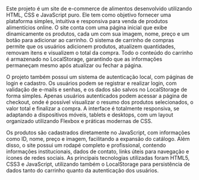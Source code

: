 Este projeto é um site de e-commerce de alimentos desenvolvido utilizando HTML, CSS e JavaScript puro.
Ele tem como objetivo fornecer uma plataforma simples, intuitiva e responsiva para venda de produtos alimentícios online.
O site conta com uma página inicial que exibe dinamicamente os produtos, cada um com sua imagem, nome, preço e um botão para adicionar ao carrinho.
O sistema de carrinho de compras permite que os usuários adicionem produtos, atualizem quantidades, removam itens e visualizem o total da compra.
Todo o conteúdo do carrinho é armazenado no LocalStorage, garantindo que as informações permaneçam mesmo após atualizar ou fechar a página.

O projeto também possui um sistema de autenticação local, com páginas de login e cadastro. Os usuários podem se registrar e realizar login,
com validação de e-mails e senhas, e os dados são salvos no LocalStorage de forma simples. Apenas usuários autenticados podem acessar a página de checkout,
onde é possível visualizar o resumo dos produtos selecionados, o valor total e finalizar a compra. A interface é totalmente responsiva,
se adaptando a dispositivos móveis, tablets e desktops, com um layout organizado utilizando Flexbox e práticas modernas de CSS.

Os produtos são cadastrados diretamente no JavaScript, com informações como ID, nome, preço e imagem, facilitando a expansão do catálogo.
Além disso, o site possui um rodapé completo e profissional, contendo informações institucionais, dados de contato, links úteis para navegação
e ícones de redes sociais. As principais tecnologias utilizadas foram HTML5, CSS3 e JavaScript, utilizando também o 
LocalStorage para persistência de dados tanto do carrinho quanto da autenticação dos usuários. 
